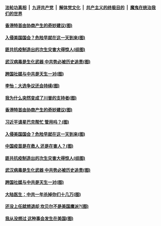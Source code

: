 ####  [法轮功真相](../../../../basic/blob/master/README.md?t=01190931) &nbsp;|&nbsp; [九评共产党](../../../../9ping.md/blob/master/README.md?t=01190931) &nbsp;|&nbsp; [解体党文化](../../../../jtdwh.md/blob/master/README.md?t=01190931)  &nbsp;|&nbsp; [共产主义的终极目的](../../../../gczydzjmd.md/blob/master/README.md?t=01190931) &nbsp;|&nbsp; [魔鬼在统治我们的世界](../../../../mgztzwmdsj.md/blob/master/README.md?t=01190931) 


#### [香港特首由协商产生的奇妙建议(图)](../pages/p4/959537.md?t=01190931) 

#### [入侵美国国会？危险早就在这一天到来(图)](../pages/p4/959458.md?t=01190931) 

#### [匪共抗疫制造出的次生灾害大得惊人(组图)](../pages/p4/959462.md?t=01190931) 

#### [武汉病毒是生化武器 中共势必被历史追责(图)](../pages/p4/959455.md?t=01190931) 

#### [跨国社媒与中共是天生一对(图)](../pages/p4/959449.md?t=01190931) 


#### [李怡：大选争议还会持续(图)](../pages/p4/959542.md?t=01190931) 

#### [我为什么突然变成了川普的支持者(图)](../pages/p4/959538.md?t=01190931) 

#### [香港特首由协商产生的奇妙建议(图)](../pages/p4/959537.md?t=01190931) 

#### [习近平请星巴克帮忙 管用吗？(图)](../pages/p4/959535.md?t=01190931) 

#### [入侵美国国会？危险早就在这一天到来(图)](../pages/p4/959458.md?t=01190931) 




#### [中国疫苗是在救人 还是在害人？(图)](../pages/p4/959473.md?t=01190931) 

#### [匪共抗疫制造出的次生灾害大得惊人(组图)](../pages/p4/959462.md?t=01190931) 

#### [武汉病毒是生化武器 中共势必被历史追责(图)](../pages/p4/959455.md?t=01190931) 

#### [跨国社媒与中共是天生一对(图)](../pages/p4/959449.md?t=01190931) 

#### [大陆医生：中共一年杀掉你们十几万(图)](../pages/p4/959446.md?t=01190931) 

#### [还没上任就想退却 坎贝尔不是美国鹰派?(图)](../pages/p4/959445.md?t=01190931) 

#### [我从没想过 这种事会发生在美国(图)](../pages/p4/959442.md?t=01190931) 






